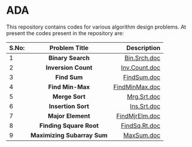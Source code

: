 # ADA
This repository contains codes for various algorithm design problems.
At present the codes present in the repository are:


| S.No: | **Problem Title** | **Description** |
| :---         |     :---:      |          ---: |
| 1   | **Binary Search**     | [Bin.Srch.doc](Problems/Bin.Srch.doc)    |
| 2   | **Inversion Count**   | [Inv.Count.doc](Problems/Inv.Count.doc)      |
| 3   | **Find Sum**          | [FindSum.doc](Problems/FindSum.doc)    |
| 4   | **Find Min-Max**      | [FindMinMax.doc](Problems/FindMinMax.doc)      |
| 5   | **Merge Sort**        | [Mrg.Srt.doc](Problems/Mrg.Srt.doc)    |
| 6   | **Insertion Sort**    | [Ins.Srt.doc](Problems/Ins.Srt.doc)      |
| 7   | **Major Element**     | [FindMjrElm.doc](Problems/FindMjrElm.doc)   |
| 8   | **Finding Square Root**| [FindSq.Rt.doc](Problems/FindSq.Rt.doc)   |
| 9   | **Maximizing Subarray Sum**| [MaxSum.doc](Problems/MaxSum.doc)    |





